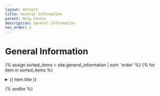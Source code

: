 ```yaml
---
layout: default
title: General Information
parent: Help Center
description: General Information
nav_order: 1
---
```


# General Information

{% assign sorted_items = site.general_information | sort: 'order' %}
{% for item in sorted_items %}

<details>
    <summary><span class="accordion-title">{{ item.title }}</span></summary><span>sh</span>
    {{item.content}}
    <a href="{{ item.url }}" class="share-link">Share</a>
</details>

{% endfor %}
